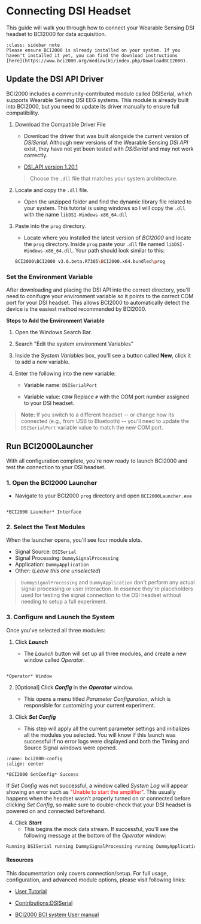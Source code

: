 # Connecting DSI Headset

This guide will walk you through how to connect your Wearable Sensing DSI headset to BCI2000 for data acquisition.

```{admonition} Note
:class: sidebar note
Please ensure BCI2000 is already installed on your system. If you haven't installed it yet, you can find the download instructions [here](https://www.bci2000.org/mediawiki/index.php/DownloadBCI2000).
```

## Update the DSI API Driver

BCI2000 includes a community-contributed module called DSISerial, which supports Wearable Sensing DSI EEG systems. This module is already built into BCI2000, but you need to update its driver manually to ensure full compatibility.

1. Download the Compatible Driver File

   * Download the driver that was built alongside the current version of *DSISerial*. Although new versions of the Wearable Sensing *DSI API* exist, they have not yet been tested with *DSISerial* and may not work correctly.

   * [DSI_API version 1.20.1](https://www.bci2000.org/svn/trunk/src/contrib/SignalSource/DSISerial/DSI_API/)

   > Choose the `.dll` file that matches your system architecture.

2. Locate and copy the `.dll` file.

   * Open the unzipped folder and find the dynamic library file related to your system. This tutorial is using windows so I will copy the `.dll` with the name `libDSI-Windows-x86_64.dll`

3. Paste into the `prog` directory.

   * Locate where you installed the latest version of *BCI2000* and locate the `prog` directory. Inside `prog` paste your `.dll` file named `libDSI-Windows-x86_64.dll`. Your path should look similar to this:

   ```sh
   BCI2000\BCI2000 v3.6.beta.R7385\BCI2000.x64.bundled\prog
   ```

<!-- To access it, you will need to download the source code from the SVN repository:
[http://www.bci2000.org/svn/trunk/src/contrib/SignalSource/DSISerial](http://www.bci2000.org/svn/trunk/src/contrib/SignalSource/DSISerial)

```{admonition} Note
:class: attention
Accessing the DSISerial SVN repository requires an existing BCI2000 account and an SVN client, as these links cannot be downloaded directly via a browser.

If you're unfamiliar with SVN tools, we recommend [TortoiseSVN](https://tortoisesvn.net/downloads.html) for Windows users, which provides a simple to use interface to download and manage SVN repositories.
``` -->

### Set the Environment Variable

After downloading and placing the DSI API into the correct directory, you'll need to conifugre your environment variable so it points to the correct COM port for your DSI headset. This allows BCI2000 to automatically detect the device is the easiest method recommended by BCI2000.

**Steps to Add the Environment Variable**

1. Open the Windows Search Bar.

2. Search "Edit the system environment Variables"

3. Inside the *System Variables* box, you'll see a button called **New**, click it to add a new variable.

4. Enter the following into the new variable:

   * Variable name: `DSISerialPort`

   * Variable value: `COM#`
Replace `#` with the COM port number assigned to your DSI headset.

> **Note:** If you switch to a different headset -- or change how its connected (e.g., from USB to Bluetooth) -- you'll need to update the `DSISerialPort` variable value to match the new COM port.

## Run BCI2000Launcher

With all configuration complete, you're now ready to launch BCI2000 and test the connection to your DSI headset.

### 1. Open the BCI2000 Launcher

* Navigate to your BCI2000 `prog` directory and open `BCI2000Launcher.exe`

```{figure} ../../_static/bci2000-1.png

*BCI2000 Launcher* Interface
```

### 2. Select the Test Modules

   When the launcher opens, you'll see four module slots.

* Signal Source: `DSISerial`
* Signal Processing: `DummySignalProcessing`
* Application: `DummyApplication`
* Other: (*Leave this one unselected*)

> `DummySignalProcessing` and `DummyApplication` don't perform any actual signal processing or user interaction. In essence they're placeholders used for testing the signal connection to the DSI headset without needing to setup a full experiment.

### 3. Configure and Launch the System

   Once you've selected all three modules:

   1. Click ***Launch***

      * The *Launch* button will set up all three modules, and create a new window called *Operator*.
  
   ```{figure} ../../_static/bci2000-2.png

   *Operator* Window
   ```

   2. [Optional] Click ***Config*** in the ***Operator*** window.

      * This opens a menu titled *Parameter Configuration*, which is responsible for customizing your current experiment.

   3. Click ***Set Config***
      * This step will apply all the current parameter settings and initializes all the modules you selected. You will know if this launch was successful if no error logs were displayed and both the Timing and Source Signal windows were opened.

   ```{figure} ../../_static/bci2000-3.png
   :name: bci2000-config
   :align: center

   *BCI2000 SetConfig* Success
   ```

   If *Set Config* was not successful, a window called *System Log* will appear showing an error such as <span style="color: red;">"Unable to start the amplifier"</span>. This usually happens when the headset wasn’t properly turned on or connected before clicking *Set Config*, so make sure to double-check that your DSI headset is powered on and connected beforehand.

   4. Click ***Start***
      * This begins the mock data stream. If successful, you'll see the following message at the bottom of the *Operator* window:

   ```sh
   Running DSISerial running DummySignalProcessing running DummyApplication running
   ```

#### Resources

This documentation only covers connection/setup. For full usage, configuration, and advanced module options, please visit following links:

* [User Tutorial](https://www.bci2000.org/mediawiki/index.php/User_Tutorial)

* [Contributions:DSISerial](https://www.bci2000.org/mediawiki/index.php/Contributions:DSISerial)

* [BCI2000 BCI system User manual](https://manualzz.com/doc/6917512/bci2000-bci-system-user-manual)
